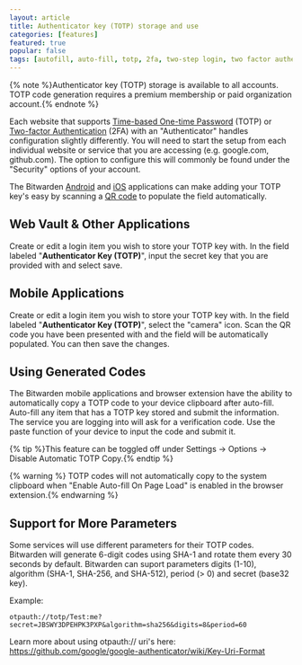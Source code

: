 ```yaml
---
layout: article
title: Authenticator key (TOTP) storage and use
categories: [features]
featured: true
popular: false
tags: [autofill, auto-fill, totp, 2fa, two-step login, two factor authentication, authenticator]
---
```


{% note %}Authenticator key (TOTP) storage is available to all accounts. TOTP code generation requires a premium membership or paid organization account.{% endnote %}

Each website that supports [Time-based One-time Password](https://en.wikipedia.org/wiki/Time-based_One-time_Password_algorithm) (TOTP) or [Two-factor Authentication](https://en.wikipedia.org/wiki/Multi-factor_authentication) (2FA) with an "Authenticator" handles configuration slightly differently. You will need to start the setup from each individual website or service that you are accessing (e.g. google.com, github.com). The option to configure this will commonly be found under the "Security" options of your account.

The Bitwarden [Android](https://play.google.com/store/apps/details?id=com.x8bit.bitwarden) and [iOS](https://apps.apple.com/us/app/bitwarden-password-manager/id1137397744) applications can make adding your TOTP key's easy by scanning a [QR code](https://en.wikipedia.org/wiki/QR_code) to populate the field automatically.

## Web Vault & Other Applications

Create or edit a login item you wish to store your TOTP key with. In the field labeled "**Authenticator Key (TOTP)**", input the secret key that you are provided with and select save.

## Mobile Applications

Create or edit a login item you wish to store your TOTP key with. In the field labeled "**Authenticator Key (TOTP)**", select the "camera" icon. Scan the QR code you have been presented with and the field will be automatically populated. You can then save the changes.

## Using Generated Codes

The Bitwarden mobile applications and browser extension have the ability to automatically copy a TOTP code to your device clipboard after auto-fill. Auto-fill any item that has a TOTP key stored and submit the information. The service you are logging into will ask for a verification code. Use the paste function of your device to input the code and submit it.

{% tip %}This feature can be toggled off under Settings &rarr; Options &rarr; Disable Automatic TOTP Copy.{% endtip %}

{% warning %} TOTP codes will not automatically copy to the system clipboard when "Enable Auto-fill On Page Load" is enabled in the browser extension.{% endwarning %}

## Support for More Parameters

Some services will use different parameters for their TOTP codes. Bitwarden will generate 6-digit codes using SHA-1 and rotate them every 30 seconds by default. Bitwarden can suport parameters digits (1-10), algorithm (SHA-1, SHA-256, and SHA-512), period (> 0) and secret (base32 key). 

Example:

`otpauth://totp/Test:me?secret=JBSWY3DPEHPK3PXP&algorithm=sha256&digits=8&period=60`

Learn more about using otpauth:// uri's here: <https://github.com/google/google-authenticator/wiki/Key-Uri-Format>